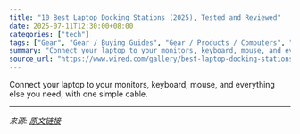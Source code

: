 ```yaml
---
title: "10 Best Laptop Docking Stations (2025), Tested and Reviewed"
date: 2025-07-11T12:30:00+08:00
categories: ["tech"]
tags: ["Gear", "Gear / Buying Guides", "Gear / Products / Computers", "USB", "Accessories and Peripherals", "Office", "Shopping", "buying guides", "accessories", "home office", "dock", "laptops", "Buying Guide"]
summary: "Connect your laptop to your monitors, keyboard, mouse, and everything else you need, with one simple cable."
source_url: "https://www.wired.com/gallery/best-laptop-docking-stations/"
---
```


Connect your laptop to your monitors, keyboard, mouse, and everything else you need, with one simple cable.

---

*来源: [原文链接](https://www.wired.com/gallery/best-laptop-docking-stations/)*
